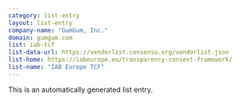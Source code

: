 ```yaml
---
category: list-entry
layout: list-entry
company-name: "GumGum, Inc."
domain: gumgum.com
list: iab-tcf
list-data-url: https://vendorlist.consensu.org/vendorlist.json
list-home: https://iabeurope.eu/transparency-consent-framework/
list-name: "IAB Europe TCF"
---
```


This is an automatically generated list entry.
